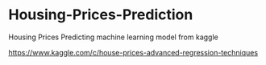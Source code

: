 # Housing-Prices-Prediction
Housing Prices Predicting machine learning model from kaggle

https://www.kaggle.com/c/house-prices-advanced-regression-techniques
